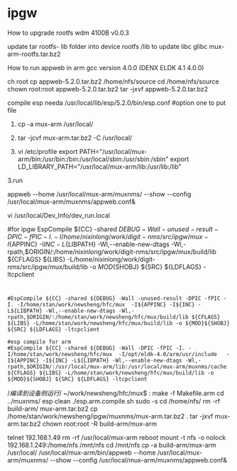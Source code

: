 # ipgw


How to upgrade rootfs wdm 4100B
v0.0.3

update tar rootfs- lib folder into device rootfs /lib to update libc glibc
mux-arm-rootfs.tar.bz2



How to run appweb in arm
gcc version 4.0.0 (DENX ELDK 4.1 4.0.0)


ch root
cp appweb-5.2.0.tar.bz2 /home/nfs/source
cd /home/nfs/source
chown root:root appweb-5.2.0.tar.bz2
tar -jxvf appweb-5.2.0.tar.bz2

compile esp needa
/usr/local/lib/esp/5.2.0/bin/esp.conf
#option one to put file
1. cp -a mux-arm /usr/local/
2. tar -jcvf mux-arm.tar.bz2 -C /usr/local/

2. vi /etc/profile
export PATH="/usr/local/mux-arm/bin:/usr/bin:/bin:/usr/local/sbin:/usr/sbin:/sbin"
export LD_LIBRARY_PATH="/usr/local/mux-arm/lib:/usr/lib:/lib"

3.run

appweb --home /usr/local/mux-arm/muxnms/ --show --config /usr/local/mux-arm/muxnms/appweb.conf&

vi /usr/local/Dev_Info/dev_run.local

#for ipgw
    EspCompile ${CC} -shared ${DEBUG} -Wall -unused-result -DPIC -fPIC -I. -I/home/nixinlong/work/digit-nms/src/ipgw/mux  -I${APPINC} -I${INC} -L${LIBPATH} -Wl,--enable-new-dtags -Wl,-rpath,$ORIGIN/:/home/nixinlong/work/digit-nms/src/ipgw/mux/build/lib ${CFLAGS} ${LIBS} -L/home/nixinlong/work/digit-nms/src/ipgw/mux/build/lib -o ${MOD}${SHOBJ} ${SRC} ${LDFLAGS} -ltcpclient
#
    #EspCompile ${CC} -shared ${DEBUG} -Wall -unused-result -DPIC -fPIC -I. -I/home/stan/work/newsheng/hfc/mux  -I${APPINC} -I${INC} -L${LIBPATH} -Wl,--enable-new-dtags -Wl,-rpath,$ORIGIN/:/home/stan/work/newsheng/hfc/mux/build/lib ${CFLAGS} ${LIBS} -L/home/stan/work/newsheng/hfc/mux/build/lib -o ${MOD}${SHOBJ} ${SRC} ${LDFLAGS} -ltcpclient

    #esp compile for arm
    #EspCompile ${CC} -shared ${DEBUG} -Wall -DPIC -fPIC -I. -I/home/stan/work/newsheng/hfc/mux  -I/opt/eldk-4.0/arm/usr/include   -I${APPINC} -I${INC} -L${LIBPATH} -Wl,--enable-new-dtags -Wl,-rpath,$ORIGIN/:/usr/local/mux-arm/lib:/usr/local/mux-arm/muxnms/cache ${CFLAGS} ${LIBS} -L/home/stan/work/newsheng/hfc/mux/build/lib -o ${MOD}${SHOBJ} ${SRC} ${LDFLAGS} -ltcpclient



/*编译到设备侧运行*/
~/work/newsheng/hfc/mux$ :
    make -f Makefile.arm
    cd ../muxnms/
    esp clean
    ./esp.arm.compile.sh
    sudo -s
    cd /home/nfs/
    rm -rf build-arm/ mux-arm.tar.bz2
    cp /home/stan/work/newsheng/ipgw/muxnms/mux-arm.tar.bz2 .
    tar -jxvf mux-arm.tar.bz2
    chown root:root -R build-arm/mux-arm

telnet 192.168.1.49
    rm -rf /usr/local/mux-arm
    reboot
    mount -t nfs -o nolock 192.168.1.249:/home/nfs /mnt/nfs
    cd /mnt/nfs
    cp -a build-arm/mux-arm /usr/local/
    /usr/local/mux-arm/bin/appweb --home /usr/local/mux-arm/muxnms/ --show --config /usr/local/mux-arm/muxnms/appweb.conf&
